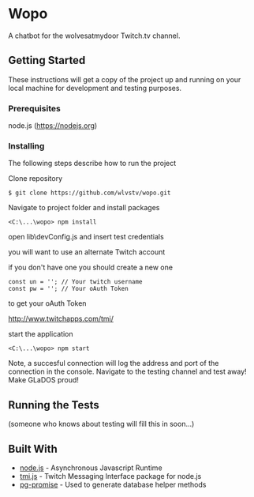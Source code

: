 # Wopo

A chatbot for the wolvesatmydoor Twitch.tv channel. 

## Getting Started

These instructions will get a copy of the project up and running on your local machine for development and testing purposes. 

### Prerequisites

node.js (https://nodejs.org)

### Installing

The following steps describe how to run the project

Clone repository

```
$ git clone https://github.com/wlvstv/wopo.git
```

Navigate to project folder and install packages

```
<C:\...\wopo> npm install
```

open lib\devConfig.js and insert test credentials

you will want to use an alternate Twitch account

if you don't have one you should create a new one

```
const un = ''; // Your twitch username
const pw = ''; // Your oAuth Token
```

to get your oAuth Token

http://www.twitchapps.com/tmi/

start the application

```
<C:\...\wopo> npm start
```

Note, a succesful connection will log the address and port of the connection in the console. 
Navigate to the testing channel and test away!  Make GLaDOS proud! 

## Running the Tests

(someone who knows about testing will fill this in soon...)


## Built With

* [node.js](https://nodejs.org/en/) - Asynchronous Javascript Runtime
* [tmi.js](https://docs.tmijs.org/) - Twitch Messaging Interface package for node.js
* [pg-promise](https://www.npmjs.com/package/pg-promise) - Used to generate database helper methods

